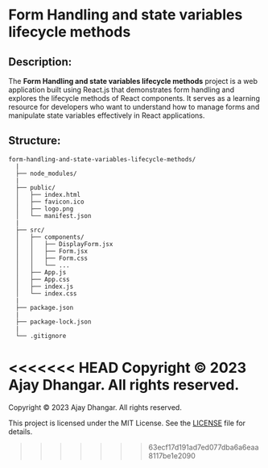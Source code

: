 # Form Handling and state variables lifecycle methods

## Description:

The **Form Handling and state variables lifecycle methods** project is a web application built using React.js that demonstrates form handling and explores the lifecycle methods of React components. It serves as a learning resource for developers who want to understand how to manage forms and manipulate state variables effectively in React applications.

## Structure:


```
form-handling-and-state-variables-lifecycle-methods/
  |
  ├── node_modules/
  |
  ├── public/
  │   ├── index.html
  │   ├── favicon.ico
  │   ├── logo.png
  │   └── manifest.json
  |
  ├── src/
  │   ├── components/
  │   │   ├── DisplayForm.jsx
  │   │   ├── Form.jsx
  │   │   ├── Form.css
  │   │   └── ...
  │   ├── App.js
  │   ├── App.css
  │   ├── index.js
  │   └── index.css
  |
  ├── package.json
  |
  ├── package-lock.json
  |
  └── .gitignore
```



<<<<<<< HEAD
Copyright © 2023 Ajay Dhangar. All rights reserved.
=======
Copyright © 2023 Ajay Dhangar. All rights reserved.

This project is licensed under the MIT License. See the [LICENSE](LICENSE) file for details.
>>>>>>> 63ecf17d191ad7ed077dba6a6eaa8117be1e2090
